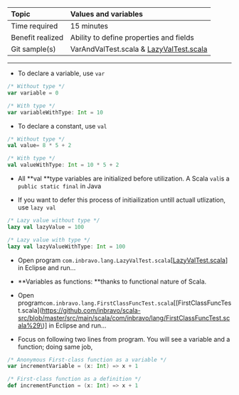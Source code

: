 | Topic | Values and variables |
| :--- | :--- |
| Time required | 15 minutes |
| Benefit realized | Ability to define properties and fields |
| Git sample\(s\) | VarAndValTest.scala & [LazyValTest.scala](https://github.com/inbravo/scala-src/blob/master/src/main/scala/com/inbravo/lang/LazyValTest.scala) |

---

* To declare a variable, use `var`

```scala
/* Without type */
var variable = 0

/* With type */
var variableWithType: Int = 10
```

* To declare a constant, use `val`

```scala
/* Without type */
val value= 8 * 5 + 2

/* With type */
val valueWithType: Int = 10 * 5 + 2
```

* All **val **type variables are initialized before utilization. A Scala `val`is a `public static final` in Java

* If you want to defer this process of initiailization untill actuall utlization, use `lazy val`

```scala
/* Lazy value without type */
lazy val lazyValue = 100

/* Lazy value with type */
lazy val lazyValueWithType: Int = 100
```

* Open program `com.inbravo.lang.LazyValTest.scala`\[[LazyValTest.scala](https://github.com/inbravo/scala-src/blob/master/src/main/scala/com/inbravo/lang/LazyValTest.scala)\] in Eclipse and run...

* **Variables as functions: **thanks to functional nature of Scala.

* Open program`com.inbravo.lang.FirstClassFuncTest.scala`\[[FirstClassFuncTest.scala](https://github.com/inbravo/scala-src/blob/master/src/main/scala/com/inbravo/lang/FirstClassFuncTest.scala%29\)\] in Eclipse and run...

* Focus on following two lines from program. You will see a variable and a function; doing same job,

```scala
/* Anonymous First-class function as a variable */
var incrementVariable = (x: Int) => x + 1

/* First-class function as a definition */
def incrementFunction = (x: Int) => x + 1
```



